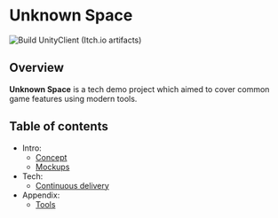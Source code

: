 # Unknown Space

![Build UnityClient (Itch.io artifacts)](https://github.com/KonH/UnknownSpace/actions/workflows/unity_build_itch_artifacts.yml/badge.svg)

## Overview

**Unknown Space** is a tech demo project which aimed to cover common game features using modern tools.

## Table of contents

- Intro:
  - [Concept](Docs/Concept.md)
  - [Mockups](Docs/Mockups.md)
- Tech:
  - [Continuous delivery](Docs/ContinuousDelivery.md)
- Appendix:
  - [Tools](Docs/Tools.md)